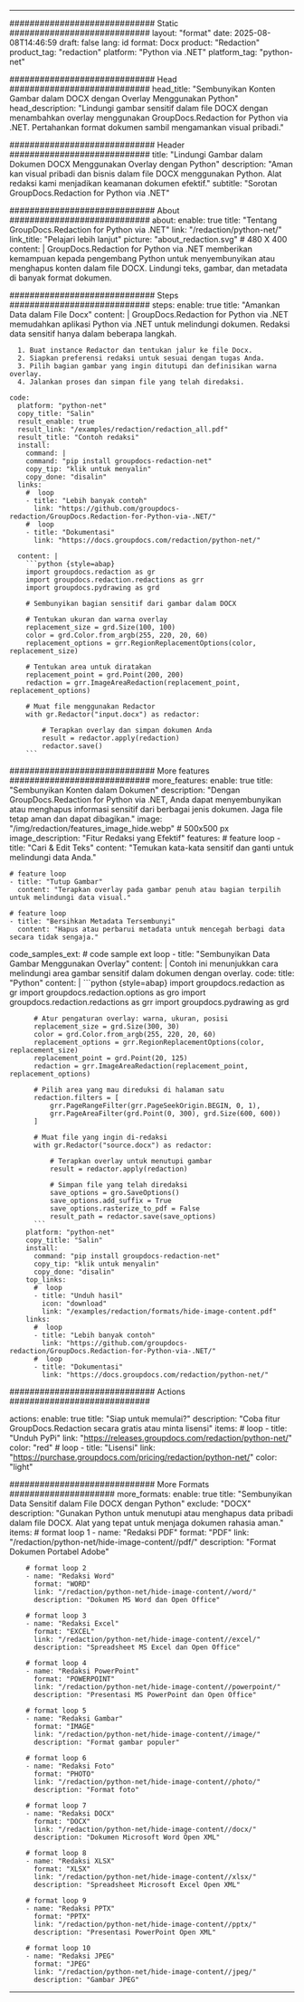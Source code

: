 
---
############################# Static ############################
layout: "format"
date:  2025-08-08T14:46:59
draft: false
lang: id
format: Docx
product: "Redaction"
product_tag: "redaction"
platform: "Python via .NET"
platform_tag: "python-net"

############################# Head ############################
head_title: "Sembunyikan Konten Gambar dalam DOCX dengan Overlay Menggunakan Python"
head_description: "Lindungi gambar sensitif dalam file DOCX dengan menambahkan overlay menggunakan GroupDocs.Redaction for Python via .NET. Pertahankan format dokumen sambil mengamankan visual pribadi."

############################# Header ############################
title: "Lindungi Gambar dalam Dokumen DOCX Menggunakan Overlay dengan Python" 
description: "Aman kan visual pribadi dan bisnis dalam file DOCX menggunakan Python. Alat redaksi kami menjadikan keamanan dokumen efektif."
subtitle: "Sorotan GroupDocs.Redaction for Python via .NET" 

############################# About ############################
about:
    enable: true
    title: "Tentang GroupDocs.Redaction for Python via .NET"
    link: "/redaction/python-net/"
    link_title: "Pelajari lebih lanjut"
    picture: "about_redaction.svg" # 480 X 400
    content: |
       GroupDocs.Redaction for Python via .NET memberikan kemampuan kepada pengembang Python untuk menyembunyikan atau menghapus konten dalam file DOCX. Lindungi teks, gambar, dan metadata di banyak format dokumen.

############################# Steps ############################
steps:
    enable: true
    title: "Amankan Data dalam File Docx"
    content: |
      GroupDocs.Redaction for Python via .NET memudahkan aplikasi Python via .NET untuk melindungi dokumen. Redaksi data sensitif hanya dalam beberapa langkah.
      
      1. Buat instance Redactor dan tentukan jalur ke file Docx.
      2. Siapkan preferensi redaksi untuk sesuai dengan tugas Anda.
      3. Pilih bagian gambar yang ingin ditutupi dan definisikan warna overlay.
      4. Jalankan proses dan simpan file yang telah diredaksi.
   
    code:
      platform: "python-net"
      copy_title: "Salin"
      result_enable: true
      result_link: "/examples/redaction/redaction_all.pdf"
      result_title: "Contoh redaksi"
      install:
        command: |
        command: "pip install groupdocs-redaction-net"
        copy_tip: "klik untuk menyalin"
        copy_done: "disalin"
      links:
        #  loop
        - title: "Lebih banyak contoh"
          link: "https://github.com/groupdocs-redaction/GroupDocs.Redaction-for-Python-via-.NET/"
        #  loop
        - title: "Dokumentasi"
          link: "https://docs.groupdocs.com/redaction/python-net/"
          
      content: |
        ```python {style=abap}
        import groupdocs.redaction as gr
        import groupdocs.redaction.redactions as grr
        import groupdocs.pydrawing as grd

        # Sembunyikan bagian sensitif dari gambar dalam DOCX

        # Tentukan ukuran dan warna overlay
        replacement_size = grd.Size(100, 100)
        color = grd.Color.from_argb(255, 220, 20, 60)
        replacement_options = grr.RegionReplacementOptions(color, replacement_size)

        # Tentukan area untuk diratakan
        replacement_point = grd.Point(200, 200)
        redaction = grr.ImageAreaRedaction(replacement_point, replacement_options)
                
        # Muat file menggunakan Redactor
        with gr.Redactor("input.docx") as redactor:

            # Terapkan overlay dan simpan dokumen Anda
            result = redactor.apply(redaction)
            redactor.save()
        ```            


############################# More features ############################
more_features:
  enable: true
  title: "Sembunyikan Konten dalam Dokumen"
  description: "Dengan GroupDocs.Redaction for Python via .NET, Anda dapat menyembunyikan atau menghapus informasi sensitif dari berbagai jenis dokumen. Jaga file tetap aman dan dapat dibagikan."
  image: "/img/redaction/features_image_hide.webp" # 500x500 px
  image_description: "Fitur Redaksi yang Efektif"
  features:
    # feature loop
    - title: "Cari & Edit Teks"
      content: "Temukan kata-kata sensitif dan ganti untuk melindungi data Anda."

    # feature loop
    - title: "Tutup Gambar"
      content: "Terapkan overlay pada gambar penuh atau bagian terpilih untuk melindungi data visual."

    # feature loop
    - title: "Bersihkan Metadata Tersembunyi"
      content: "Hapus atau perbarui metadata untuk mencegah berbagi data secara tidak sengaja."
      
  code_samples_ext:
    # code sample ext loop
    - title: "Sembunyikan Data Gambar Menggunakan Overlay"
      content: |
        Contoh ini menunjukkan cara melindungi area gambar sensitif dalam dokumen dengan overlay.
      code:
        title: "Python"
        content: |
          ```python {style=abap}
          import groupdocs.redaction as gr
          import groupdocs.redaction.options as gro
          import groupdocs.redaction.redactions as grr
          import groupdocs.pydrawing as grd

          # Atur pengaturan overlay: warna, ukuran, posisi
          replacement_size = grd.Size(300, 30)
          color = grd.Color.from_argb(255, 220, 20, 60)
          replacement_options = grr.RegionReplacementOptions(color, replacement_size)
          replacement_point = grd.Point(20, 125)
          redaction = grr.ImageAreaRedaction(replacement_point, replacement_options)

          # Pilih area yang mau direduksi di halaman satu
          redaction.filters = [
              grr.PageRangeFilter(grr.PageSeekOrigin.BEGIN, 0, 1),
              grr.PageAreaFilter(grd.Point(0, 300), grd.Size(600, 600))
          ]

          # Muat file yang ingin di-redaksi
          with gr.Redactor("source.docx") as redactor:

              # Terapkan overlay untuk menutupi gambar
              result = redactor.apply(redaction)

              # Simpan file yang telah diredaksi
              save_options = gro.SaveOptions()
              save_options.add_suffix = True
              save_options.rasterize_to_pdf = False
              result_path = redactor.save(save_options)
          ```
        platform: "python-net"
        copy_title: "Salin"
        install:
          command: "pip install groupdocs-redaction-net"
          copy_tip: "klik untuk menyalin"
          copy_done: "disalin"
        top_links:
          #  loop
          - title: "Unduh hasil"
            icon: "download"
            link: "/examples/redaction/formats/hide-image-content.pdf"
        links:
          #  loop
          - title: "Lebih banyak contoh"
            link: "https://github.com/groupdocs-redaction/GroupDocs.Redaction-for-Python-via-.NET/"
          #  loop
          - title: "Dokumentasi"
            link: "https://docs.groupdocs.com/redaction/python-net/"


############################# Actions ############################

actions:
  enable: true
  title: "Siap untuk memulai?"
  description: "Coba fitur GroupDocs.Redaction secara gratis atau minta lisensi"
  items:
    #  loop
    - title: "Unduh PyPi"
      link: "https://releases.groupdocs.com/redaction/python-net/"
      color: "red"
        #  loop
    - title: "Lisensi"
      link: "https://purchase.groupdocs.com/pricing/redaction/python-net/"
      color: "light"


############################# More Formats #####################
more_formats:
    enable: true
    title: "Sembunyikan Data Sensitif dalam File DOCX dengan Python"
    exclude: "DOCX"
    description: "Gunakan Python untuk menutupi atau menghapus data pribadi dalam file DOCX. Alat yang tepat untuk menjaga dokumen rahasia aman."
    items: 
        # format loop 1
        - name: "Redaksi PDF"
          format: "PDF"
          link: "/redaction/python-net/hide-image-content//pdf/"
          description: "Format Dokumen Portabel Adobe"

        # format loop 2
        - name: "Redaksi Word"
          format: "WORD"
          link: "/redaction/python-net/hide-image-content//word/"
          description: "Dokumen MS Word dan Open Office"
          
        # format loop 3
        - name: "Redaksi Excel"
          format: "EXCEL"
          link: "/redaction/python-net/hide-image-content//excel/"
          description: "Spreadsheet MS Excel dan Open Office"

        # format loop 4
        - name: "Redaksi PowerPoint"
          format: "POWERPOINT"
          link: "/redaction/python-net/hide-image-content//powerpoint/"
          description: "Presentasi MS PowerPoint dan Open Office"

        # format loop 5
        - name: "Redaksi Gambar"
          format: "IMAGE"
          link: "/redaction/python-net/hide-image-content//image/"
          description: "Format gambar populer"

        # format loop 6
        - name: "Redaksi Foto"
          format: "PHOTO"
          link: "/redaction/python-net/hide-image-content//photo/"
          description: "Format foto"

        # format loop 7
        - name: "Redaksi DOCX"
          format: "DOCX"
          link: "/redaction/python-net/hide-image-content//docx/"
          description: "Dokumen Microsoft Word Open XML"
          
        # format loop 8
        - name: "Redaksi XLSX"
          format: "XLSX"
          link: "/redaction/python-net/hide-image-content//xlsx/"
          description: "Spreadsheet Microsoft Excel Open XML"
          
        # format loop 9
        - name: "Redaksi PPTX"
          format: "PPTX"
          link: "/redaction/python-net/hide-image-content//pptx/"
          description: "Presentasi PowerPoint Open XML"

        # format loop 10
        - name: "Redaksi JPEG"
          format: "JPEG"
          link: "/redaction/python-net/hide-image-content//jpeg/"
          description: "Gambar JPEG"


---